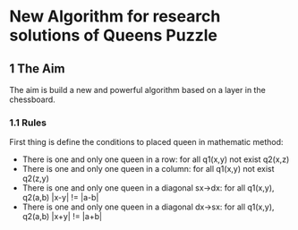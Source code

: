 # New Algorithm for research solutions of Queens Puzzle # 
## 1 The Aim ##  
The aim is build a new and powerful algorithm based on a layer in the chessboard.   
  
### 1.1 Rules ###
First thing is define the conditions to placed queen in mathematic method:
- There is one and only one queen in a row: for all q1(x,y) not exist q2(x,z)
- There is one and only one queen in a column: for all q1(x,y) not exist q2(z,y)
- There is one and only one queen in a diagonal sx->dx: for all q1(x,y), q2(a,b) |x-y| != |a-b|
- There is one and only one queen in a diagonal dx->sx: for all q1(x,y), q2(a,b) |x+y| != |a+b|   
